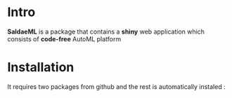 # Intro
**SaldaeML** is a package that contains a **shiny** web application which consists of **code-free** AutoML platform  


# Installation 

It requires two packages from github and the rest is automatically instaled :
